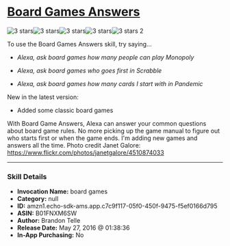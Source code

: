 # [Board Games Answers](http://alexa.amazon.com/#skills/amzn1.echo-sdk-ams.app.c7c9f117-05f0-450f-9475-f5ef0166d795)
![3 stars](../../images/ic_star_black_18dp_1x.png)![3 stars](../../images/ic_star_black_18dp_1x.png)![3 stars](../../images/ic_star_black_18dp_1x.png)![3 stars](../../images/ic_star_border_black_18dp_1x.png)![3 stars](../../images/ic_star_border_black_18dp_1x.png) 2

To use the Board Games Answers skill, try saying...

* *Alexa, ask board games how many people can play Monopoly*

* *Alexa, ask board games who goes first in Scrabble*

* *Alexa, ask board games how many cards I start with in Pandemic*

New in the latest version:
* Added some classic board games

With Board Game Answers, Alexa can answer your common questions about board game rules. No more picking up the game manual to figure out who starts first or when the game ends. I'm adding new games and answers all the time. Photo credit Janet Galore: https://www.flickr.com/photos/janetgalore/4510874033

***

### Skill Details

* **Invocation Name:** board games
* **Category:** null
* **ID:** amzn1.echo-sdk-ams.app.c7c9f117-05f0-450f-9475-f5ef0166d795
* **ASIN:** B01FNXM6SW
* **Author:** Brandon Telle
* **Release Date:** May 27, 2016 @ 01:38:36
* **In-App Purchasing:** No
